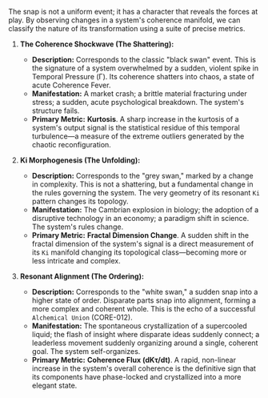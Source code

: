 The snap is not a uniform event; it has a character that reveals the forces at play. By observing changes in a system's coherence manifold, we can classify the nature of its transformation using a suite of precise metrics.

1.  **The Coherence Shockwave (The Shattering):**
    *   **Description:** Corresponds to the classic "black swan" event. This is the signature of a system overwhelmed by a sudden, violent spike in Temporal Pressure (Γ). Its coherence shatters into chaos, a state of acute Coherence Fever.
    *   **Manifestation:** A market crash; a brittle material fracturing under stress; a sudden, acute psychological breakdown. The system's structure fails.
    *   **Primary Metric:** **Kurtosis**. A sharp increase in the kurtosis of a system's output signal is the statistical residue of this temporal turbulence—a measure of the extreme outliers generated by the chaotic reconfiguration.

2.  **Ki Morphogenesis (The Unfolding):**
    *   **Description:** Corresponds to the "grey swan," marked by a change in complexity. This is not a shattering, but a fundamental change in the rules governing the system. The very geometry of its resonant `Ki` pattern changes its topology.
    *   **Manifestation:** The Cambrian explosion in biology; the adoption of a disruptive technology in an economy; a paradigm shift in science. The system's rules change.
    *   **Primary Metric:** **Fractal Dimension Change**. A sudden shift in the fractal dimension of the system's signal is a direct measurement of its `Ki` manifold changing its topological class—becoming more or less intricate and complex.

3.  **Resonant Alignment (The Ordering):**
    *   **Description:** Corresponds to the "white swan," a sudden snap into a higher state of order. Disparate parts snap into alignment, forming a more complex and coherent whole. This is the echo of a successful `Alchemical Union` (CORE-012).
    *   **Manifestation:** The spontaneous crystallization of a supercooled liquid; the flash of insight where disparate ideas suddenly connect; a leaderless movement suddenly organizing around a single, coherent goal. The system self-organizes.
    *   **Primary Metric:** **Coherence Flux (dKτ/dt)**. A rapid, non-linear increase in the system's overall coherence is the definitive sign that its components have phase-locked and crystallized into a more elegant state.